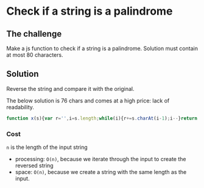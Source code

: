 # Check if a string is a palindrome

## The challenge
Make a js function to check if a string is a palindrome. Solution must contain at most 80 characters. 

## Solution
Reverse the string and compare it with the original.

The below solution is 76 chars and comes at a high price: lack of readability.
```javascript
function x(s){var r='',i=s.length;while(i){r+=s.charAt(i-1);i--}return r==s}
```

### Cost
`n` is the length of the input string
* processing: `O(n)`, because we iterate through the input to create the reversed string
* space: `O(n)`, because we create a string with the same length as the input.